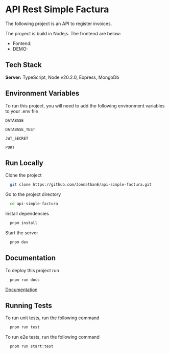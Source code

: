 # API Rest Simple Factura

The following project is an API to register invoices.

The proyect is build in Nodejs. The frontend are below:

- Fontend: 
- DEMO: 

## Tech Stack

**Server:** TypeScript, Node v20.2.0, Express, MongoDb


## Environment Variables

To run this project, you will need to add the following environment variables to your .env file

`DATABASE`

`DATABASE_TEST`

`JWT_SECRET`

`PORT`


    
## Run Locally

Clone the project

```bash
  git clone https://github.com/JonnathanE/api-simple-factura.git
```

Go to the project directory

```bash
  cd api-simple-factura
```

Install dependencies

```bash
  pnpm install
```

Start the server

```bash
  pnpm dev
```

  
## Documentation

To deploy this project run

```bash
  pnpm run docs
```
[Documentation](https://linktodocumentation)
  
## Running Tests

To run unit tests, run the following command

```bash
  pnpm run test
```

To run e2e tests, run the following command

```bash
  pnpm run start:test
```

